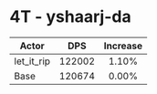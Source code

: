 # 4T - yshaarj-da
| Actor | DPS | Increase |
|---|:---:|:---:|
|let_it_rip|122002|1.10%|
|Base|120674|0.00%|
